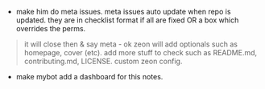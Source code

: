 - make him do meta issues.
meta issues auto update when repo is updated.
they are in checklist format
if all are fixed OR a box which overrides the perms.
> it will close then & say meta - ok
zeon will add optionals such as homepage, cover (etc).
add more stuff to check such as README.md, contributing.md, LICENSE. custom zeon config.


- make mybot add a dashboard for this notes.
